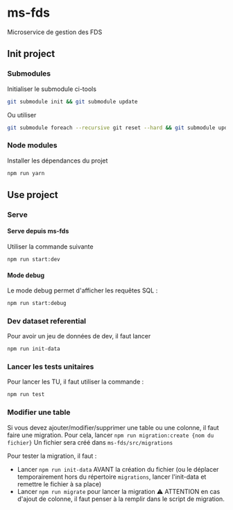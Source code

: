 # ms-fds

Microservice de gestion des FDS

## Init project

### Submodules

Initialiser le submodule ci-tools

```bash
git submodule init && git submodule update
```

Ou utiliser
```bash
git submodule foreach --recursive git reset --hard && git submodule update --init --recursive
```

### Node modules

Installer les dépendances du projet
```bash
npm run yarn
```

## Use project

### Serve

#### Serve depuis ms-fds

Utiliser la commande suivante
```bash
npm run start:dev
```

#### Mode debug

Le mode debug permet d'afficher les requêtes SQL :
```bash
npm run start:debug
```

### Dev dataset referential

Pour avoir un jeu de données de dev, il faut lancer
```bash
npm run init-data
```

### Lancer les tests unitaires

Pour lancer les TU, il faut utiliser la commande :
```bash
npm run test
```

### Modifier une table

Si vous devez ajouter/modifier/supprimer une table ou une colonne, il faut faire une migration.
Pour cela, lancer `npm run migration:create {nom du fichier}`
Un fichier sera créé dans `ms-fds/src/migrations`

Pour tester la migration, il faut :
- Lancer `npm run init-data` AVANT la création du fichier (ou le déplacer temporairement hors du répertoire `migrations`, lancer l'init-data et remettre le fichier à sa place)
- Lancer `npm run migrate` pour lancer la migration ⚠️ ATTENTION en cas d'ajout de colonne, il faut penser à la remplir dans le script de migration.
